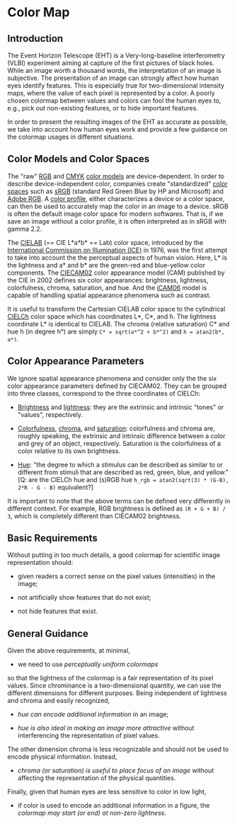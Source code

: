 # Color Map

## Introduction

The Event Horizon Telescope (EHT) is a Very-long-baseline
interferometry (VLBI) experiment aiming at capture of the first
pictures of black holes.  While an image worth a thousand words, the
interpretation of an image is subjective.  The presentation of an
image can strongly affect how human eyes identify features.  This is
especially true for two-dimensional intensity maps, where the value of
each pixel is represented by a color.  A poorly chosen colormap
between values and colors can fool the human eyes to, e.g., pick out
non-existing features, or to hide important features.

In order to present the resulting images of the EHT as accurate as
possible, we take into account how human eyes work and provide a few
guidance on the colormap usages in different situations.

## Color Models and Color Spaces

The "raw" [RGB](https://en.wikipedia.org/wiki/RGB_color_model) and
[CMYK](https://en.wikipedia.org/wiki/CMYK_color_model) [color
models](https://en.wikipedia.org/wiki/Color_model) are
device-dependent.  In order to describe device-independent color,
companies create "standardized" [color
spaces](https://en.wikipedia.org/wiki/Color_space) such as
[sRGB](https://en.wikipedia.org/wiki/SRGB) (standard Red Green Blue by
HP and Microsoft) and [Adobe RGB](https://en.wikipedia.org/wiki/Adobe_RGB_color_space).  A [color
profile](https://en.wikipedia.org/wiki/ICC_profile), either
characterizes a device or a color space, can then be used to
accurately map the color in an image to a device.  sRGB is often the
default image color space for modern softwares.  That is, if we save
an image without a color profile, it is often interpreted as in sRGB
with gamma 2.2.

The [CIELAB](https://en.wikipedia.org/wiki/CIELAB_color_space) (== CIE
L\*a\*b\* == Lab) color space, introduced by the [International
Commission on Illumination (ICE)](https://en.wikipedia.org/wiki/International_Commission_on_Illumination)
in 1976, was the first attempt to take into account the the perceptual
aspects of human vision.  Here, L\* is the lightness and a\* and b\*
are the green-red and blue-yellow color components.  The
[CIECAM02](https://en.wikipedia.org/wiki/CIECAM02) color appearance
model (CAM) published by the CIE in 2002 defines six color
appearances: brightness, lightness, colorfulness, chroma, saturation,
and hue.  And the
[iCAM06](https://en.wikipedia.org/wiki/Color_appearance_model#iCAM06)
model is capable of handling spatial appearance phenomena such as
contrast.

It is useful to transform the Cartesian CIELAB color space to the
cylindrical [CIELCh](https://en.wikipedia.org/wiki/CIELAB_color_space#Cylindrical_representation:_CIELCh_or_CIEHLC)
color space which has coordinates L\*, C\*, and h.  The lightness
coordinate L\* is identical to CIELAB.  The chroma (relative
saturation) C\* and hue h (in degree h°) are simply `C* = sqrt(a*^2 +
b*^2)` and `h = atan2(b*, a*)`.

## Color Appearance Parameters

We ignore spatial appearance phenomena and consider only the the six
color appearance parameters defined by CIECAM02.  They can be grouped
into three classes, correspond to the three coordinates of CIELCh:

- [Brightness](https://en.wikipedia.org/wiki/Brightness) and
  [lightness](https://en.wikipedia.org/wiki/Lightness): they are the
  extrinsic and intrinsic "tones" or "values", respectively.

- [Colorfulness](https://en.wikipedia.org/wiki/Colorfulness),
  [chroma](https://en.wikipedia.org/wiki/Colorfulness#Chroma_in_CIE_1976_L*a*b*_and_L*u*v*_color_spaces),
  and [saturation](https://en.wikipedia.org/wiki/Colorfulness#Saturation):
  colorfulness and chroma are, roughly speaking, the extrinsic and
  intrinsic difference between a color and grey of an object,
  respectively.  Saturation is the colorfulness of a color relative to
  its own brightness.

- [Hue](https://en.wikipedia.org/wiki/Hue): "the degree to which a
  stimulus can be described as similar to or different from stimuli
  that are described as red, green, blue, and yellow."  [Q: are the
  CIELCh hue and (s)RGB hue `h_rgb = atan2(sqrt(3) * (G-B), 2*R - G -
  B)` equivalent?]

It is important to note that the above terms can be defined very
differently in different context.  For example, RGB brightness is
defined as `(R + G + B) / 3`, which is completely different than
CIECAM02 brightness.

## Basic Requirements

Without putting in too much details, a good colormap for scientific
image representation should:

- given readers a correct sense on the pixel values (intensities) in
  the image;

- not artificially show features that do not exist;

- not hide features that exist.

## General Guidance

Given the above requirements, at minimal,

- we need to use *perceptually uniform colormaps*

so that the lightness of the colormap is a fair representation of its
pixel values.  Since chrominance is a two-dimensional quantity, we can
use the different dimensions for different purposes.  Being
independent of lightness and chroma and easily recognized,

- *hue can encode additional information* in an image;

- *hue is also ideal in making an image more attractive* without
  interferencing the representation of pixel values.

The other dimension chroma is less recognizable and should not be used
to encode physical information.  Instead,

- *chroma (or saturation) is useful to place focus of an image*
  without affecting the representation of the physical quantities.

Finally, given that human eyes are less sensitive to color in low
light,

- if color is used to encode an additional information in a figure,
  the *colormap may start (or end) at non-zero lightness*.
